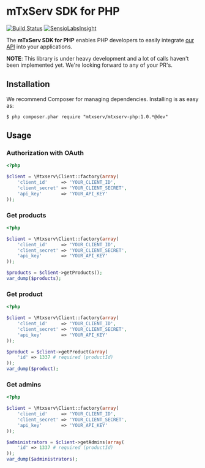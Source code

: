 # mTxServ SDK for PHP

[![Build Status](https://travis-ci.org/mTxServ/mtxserv-php.svg)](https://travis-ci.org/mTxServ/mtxserv-php)
[![SensioLabsInsight](https://insight.sensiolabs.com/projects/c34a7b35-4acc-4d1b-940f-7f16c59bc713/mini.png)](https://insight.sensiolabs.com/projects/c34a7b35-4acc-4d1b-940f-7f16c59bc713)

The **mTxServ SDK for PHP** enables PHP developers to easily integrate [our API][mtxapi] into your applications.

**NOTE**: This library is under heavy development and a lot of calls haven't been implemented yet. We're looking forward to any of your PR's.

## Installation
We recommend Composer for managing dependencies. Installing is as easy as:

    $ php composer.phar require "mtxserv/mtxserv-php:1.0.*@dev"

## Usage

### Authorization with OAuth

```php
<?php

$client = \Mtxserv\Client::factory(array(
    'client_id'     => 'YOUR_CLIENT_ID',
    'client_secret' => 'YOUR_CLIENT_SECRET',
    'api_key'       => 'YOUR_API_KEY'
));
```

### Get products

```php
<?php

$client = \Mtxserv\Client::factory(array(
    'client_id'     => 'YOUR_CLIENT_ID',
    'client_secret' => 'YOUR_CLIENT_SECRET',
    'api_key'       => 'YOUR_API_KEY'
));

$products = $client->getProducts(); 
var_dump($products);
```

### Get product

```php
<?php

$client = \Mtxserv\Client::factory(array(
    'client_id'     => 'YOUR_CLIENT_ID',
    'client_secret' => 'YOUR_CLIENT_SECRET',
    'api_key'       => 'YOUR_API_KEY'
));

$product = $client->getProduct(array(
    'id' => 1337 # required (productId)
)); 
var_dump($product);
```

### Get admins

```php
<?php

$client = \Mtxserv\Client::factory(array(
    'client_id'     => 'YOUR_CLIENT_ID',
    'client_secret' => 'YOUR_CLIENT_SECRET',
    'api_key'       => 'YOUR_API_KEY'
));

$administrators = $client->getAdmins(array(
    'id' => 1337 # required (productId)
)); 
var_dump($administrators);
```

<!--- END API -->

[mtxapi]: https://www.mtxserv.fr/mtxserv-api
